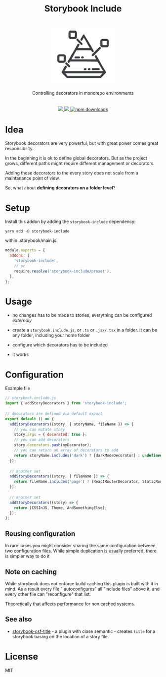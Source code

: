 <div align="center">
  <h1>Storybook Include</h1>
  <br/>
  <img src="https://raw.githubusercontent.com/theKashey/storybook-include/main/assets/logo.png" alt="storybook include logo" width="200" align="center">
  <br/>
  <br/>
   Controlling decorators in monorepo environments
  <br/> 
  <br/>
  <br/>

  <a href="https://www.npmjs.com/package/storybook-include">
    <img src="https://img.shields.io/npm/v/storybook-include.svg?style=flat-square" />
  </a>

  <a href="https://travis-ci.com/github/theKashey/storybook-include">
    <img src="https://travis-ci.com/theKashey/storybook-include.svg" />
  </a>

  <a href="https://www.npmjs.com/package/storybook-include">
   <img src="https://img.shields.io/npm/dm/storybook-include.svg" alt="npm downloads">
  </a>
 <br/>
</div>

# Idea

Storybook decorators are very powerful, but with great power comes great responsibility.

In the beginning it is ok to define global decorators. But as the project grows, different paths might require different
management or decorators.

Adding these decorators to the every story does not scale from a maintanance point of view.

So, what about **defining decorators on a folder level**?

# Setup

Install this addon by adding the `storybook-include` dependency:

```
yarn add -D storybook-include
```

within .storybook/main.js:

```js
module.exports = {
  addons: [
    'storybook-include',
    // or
    require.resolve('storybook-include/preset'),
  ],
};
```

# Usage

- no changes has to be made to stories, everything can be configured _externaly_

- create a `storybook.include.js`, or `.ts` or `.jsx/.tsx` in a folder. It can be any folder, including your home folder
- configure which decorators has to be included
- it works

# Configuration

Example file

```js
// storybook.include.js
import { addStoryDecorators } from 'storybook-include';

// decorators are defined via default export
export default () => {
  addStoryDecorators((story, { storyName, fileName }) => {
    // you can mutate story
    story.args = { decorated: true };
    // you can add decorators
    story.decorators.push(myDecorator);
    // you can return an array of decorators to add
    return storyName.includes('dark') ? [darkModeDecorator] : undefined;
  });

  // another set
  addStoryDecorators((story, { fileName }) => {
    return fileName.includes('page') ? [ReactRouterDecorator, StaticRouterDecorator] : undefined;
  });

  // another set
  addStoryDecorators((story) => {
    return [CSSInJS, Theme, AndSomethingElse];
  });
};
```

## Reusing configuration

In rare cases you might consider sharing the same configuration between two configuration files.
While simple duplication is usually preferred, there is simpler way to do it

## Note on caching

While storybook does not enforce build caching this plugin is built with it in mind. As a result every file "
autoconfigures" all "include files" above it, and every other file can
"reconfigure" that list.

Theoretically that affects performance for non cached systems.

## See also

- [storybook-csf-title](https://github.com/atlassian-labs/babel-plugin-storybook-csf-title) - a plugin with close semantic - creates `title` for a storybook basing on the location of a story file.

# License

MIT
